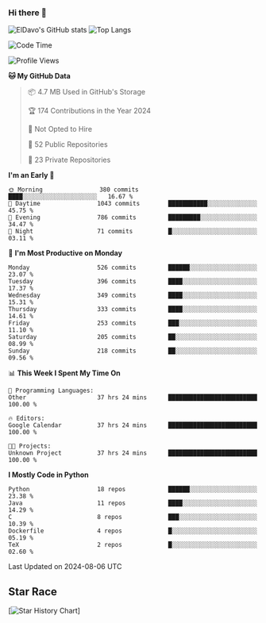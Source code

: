 ### Hi there 👋
![ElDavo's GitHub stats](https://github-readme-stats.vercel.app/api?username=ElDavoo&show_icons=true&theme=chartreuse-dark)
![Top Langs](https://github-readme-stats.vercel.app/api/top-langs/?username=ElDavoo&theme=chartreuse-dark&layout=compact)

<!--START_SECTION:waka-->
![Code Time](http://img.shields.io/badge/Code%20Time-1%2C697%20hrs%2037%20mins-blue)

![Profile Views](http://img.shields.io/badge/Profile%20Views-0-blue)

**🐱 My GitHub Data** 

> 📦 4.7 MB Used in GitHub's Storage 
 > 
> 🏆 174 Contributions in the Year 2024
 > 
> 🚫 Not Opted to Hire
 > 
> 📜 52 Public Repositories 
 > 
> 🔑 23 Private Repositories 
 > 
**I'm an Early 🐤** 

```text
🌞 Morning                380 commits         ████░░░░░░░░░░░░░░░░░░░░░   16.67 % 
🌆 Daytime                1043 commits        ███████████░░░░░░░░░░░░░░   45.75 % 
🌃 Evening                786 commits         █████████░░░░░░░░░░░░░░░░   34.47 % 
🌙 Night                  71 commits          █░░░░░░░░░░░░░░░░░░░░░░░░   03.11 % 
```
📅 **I'm Most Productive on Monday** 

```text
Monday                   526 commits         ██████░░░░░░░░░░░░░░░░░░░   23.07 % 
Tuesday                  396 commits         ████░░░░░░░░░░░░░░░░░░░░░   17.37 % 
Wednesday                349 commits         ████░░░░░░░░░░░░░░░░░░░░░   15.31 % 
Thursday                 333 commits         ████░░░░░░░░░░░░░░░░░░░░░   14.61 % 
Friday                   253 commits         ███░░░░░░░░░░░░░░░░░░░░░░   11.10 % 
Saturday                 205 commits         ██░░░░░░░░░░░░░░░░░░░░░░░   08.99 % 
Sunday                   218 commits         ██░░░░░░░░░░░░░░░░░░░░░░░   09.56 % 
```


📊 **This Week I Spent My Time On** 

```text
💬 Programming Languages: 
Other                    37 hrs 24 mins      █████████████████████████   100.00 % 

🔥 Editors: 
Google Calendar          37 hrs 24 mins      █████████████████████████   100.00 % 

🐱‍💻 Projects: 
Unknown Project          37 hrs 24 mins      █████████████████████████   100.00 % 
```

**I Mostly Code in Python** 

```text
Python                   18 repos            ██████░░░░░░░░░░░░░░░░░░░   23.38 % 
Java                     11 repos            ████░░░░░░░░░░░░░░░░░░░░░   14.29 % 
C                        8 repos             ███░░░░░░░░░░░░░░░░░░░░░░   10.39 % 
Dockerfile               4 repos             █░░░░░░░░░░░░░░░░░░░░░░░░   05.19 % 
TeX                      2 repos             █░░░░░░░░░░░░░░░░░░░░░░░░   02.60 % 
```




 Last Updated on 2024-08-06 UTC
<!--END_SECTION:waka-->

## Star Race

[![Star History Chart](https://api.star-history.com/svg?repos=ElDavoo/WhatsApp-Crypt14-Crypt15-Decrypter,ElDavoo/TuringOS,EliteAndroidApps/WhatsApp-Crypt12-Decrypter,KnugiHK/Whatsapp-Chat-Exporter&type=Date)]
